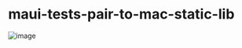 # maui-tests-pair-to-mac-static-lib

![image](https://user-images.githubusercontent.com/1169410/173336899-8813e314-3efd-4324-98c5-f97f69ccc110.png)
